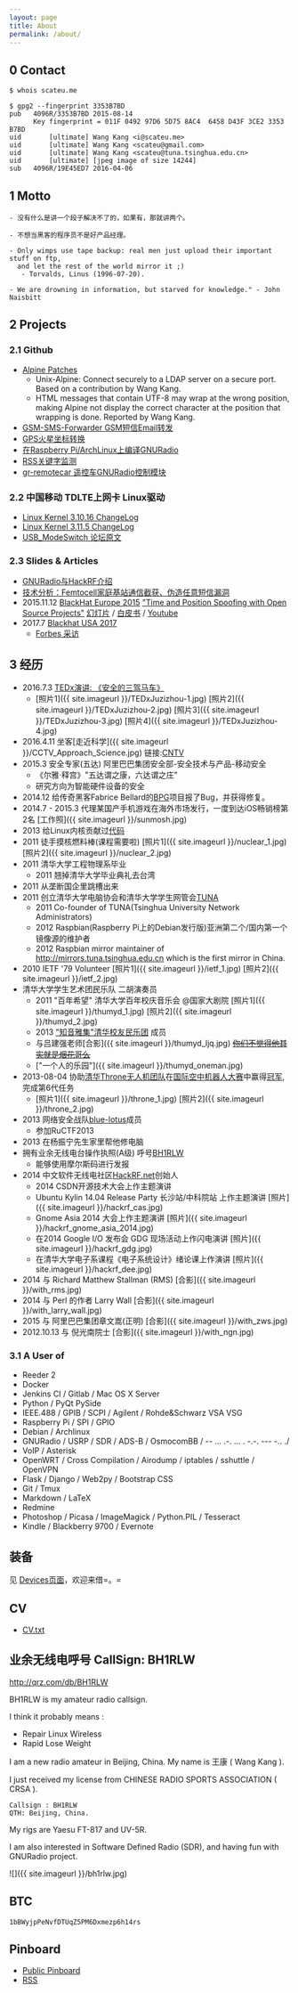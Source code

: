 ```yaml
---
layout: page
title: About
permalink: /about/
---
```


## 0 Contact

    $ whois scateu.me

    $ gpg2 --fingerprint 3353B7BD
    pub   4096R/3353B7BD 2015-08-14
          Key fingerprint = 011F 0492 97D6 5D75 8AC4  6458 D43F 3CE2 3353 B7BD
    uid       [ultimate] Wang Kang <i@scateu.me>
    uid       [ultimate] Wang Kang <scateu@gmail.com>
    uid       [ultimate] Wang Kang <scateu@tuna.tsinghua.edu.cn>
    uid       [ultimate] [jpeg image of size 14244]
    sub   4096R/19E45ED7 2016-04-06

## 1 Motto

    - 没有什么是讲一个段子解决不了的，如果有，那就讲两个。

    - 不想当黑客的程序员不是好产品经理。

    - Only wimps use tape backup: real men just upload their important stuff on ftp, 
      and let the rest of the world mirror it ;)
       - Torvalds, Linus (1996-07-20).
       
    - We are drowning in information, but starved for knowledge." - John Naisbitt

## 2 Projects

### 2.1 Github

 - [Alpine Patches](http://alpine.freeiz.com/alpine/release/index.html)
   - Unix-Alpine: Connect securely to a LDAP server on a secure port. Based on a contribution by Wang Kang. 
   - HTML messages that contain UTF-8 may wrap at the wrong position, making Alpine not display the correct character at the position that wrapping is done. Reported by Wang Kang. 
 - [GSM-SMS-Forwarder GSM短信Email转发](https://github.com/scateu/GSM-SMS-Forwarder)
 - [GPS火星坐标转换](https://github.com/scateu/PyWGS84ToGCJ02) 
 - [在Raspberry Pi/ArchLinux上编译GNURadio](https://github.com/scateu/GNURadioForRaspberryPiOnArchlinux)
 - [RSS关键字监测](https://github.com/scateu/newsmth-monitor)
 - [gr-remotecar 遥控车GNURadio控制模块](https://github.com/scateu/gr-remotecar)


### 2.2 中国移动 TDLTE上网卡 Linux驱动

  * [Linux Kernel 3.10.16 ChangeLog](https://www.kernel.org/pub/linux/kernel/v3.x/ChangeLog-3.10.16)
  * [Linux Kernel 3.11.5 ChangeLog](https://www.kernel.org/pub/linux/kernel/v3.x/ChangeLog-3.11.5)
  * [USB_ModeSwitch 论坛原文](http://www.draisberghof.de/usb_modeswitch/bb/viewtopic.php?f=3&t=1663)
  
### 2.3 Slides & Articles

 - [GNURadio与HackRF介绍](http://www.slideshare.net/WangKang1/2014hfdgnuradio-x-hackrf-scateu)
 - [技术分析：Femtocell家庭基站通信截获、伪造任意短信漏洞](http://www.freebuf.com/articles/wireless/70458.html)
 - 2015.11.12 [BlackHat Europe 2015](http://www.blackhat.com/eu-15/speakers/Wang-Kang.html) ["Time and Position Spoofing with Open Source Projects"](https://www.blackhat.com/eu-15/briefings.html#is-your-timespace-safe-time-and-position-spoofing-opensourcely) [幻灯片](https://www.blackhat.com/docs/eu-15/materials/eu-15-Kang-Is-Your-Timespace-Safe-Time-And-Position-Spoofing-Opensourcely.pdf) / [白皮书](https://www.blackhat.com/docs/eu-15/materials/eu-15-Kang-Is-Your-Timespace-Safe-Time-And-Position-Spoofing-Opensourcely-wp.pdf) / [Youtube](https://www.youtube.com/watch?v=XpivcmmoWQU)
 - 2017.7 [Blackhat USA 2017](https://www.blackhat.com/us-17/speakers/Wang-Kang.html)
   - [Forbes 采访](https://www.forbes.com/sites/thomasbrewster/2017/07/11/alibaba-researchers-attack-facebook-vr-with-soundwaves/#63d5926b13a6)

## 3 经历

 * 2016.7.3 [TEDx演讲: 《安全的三驾马车》](http://v.youku.com/v_show/id_XMTY2MjU0NTIwNA==.html)
   - [照片1]({{ site.imageurl }}/TEDxJuzizhou-1.jpg) [照片2]({{ site.imageurl }}/TEDxJuzizhou-2.jpg) [照片3]({{ site.imageurl }}/TEDxJuzizhou-3.jpg) [照片4]({{ site.imageurl }}/TEDxJuzizhou-4.jpg)
 * 2016.4.11 坐客[走近科学]({{ site.imageurl }}/CCTV_Approach_Science.jpg) 链接:[CNTV](http://tv.cntv.cn/video/C10355/c2eafcd11fa5480e8d370adcc21a540f)
 * 2015.3 安全专家(五达)  阿里巴巴集团安全部-安全技术与产品-移动安全 
   - 《尔雅·释宫》"五达谓之康，六达谓之庄"
   - 研究方向为智能硬件设备的安全
 * 2014.12 给传奇黑客Fabrice Bellard的[BPG](http://bellard.org/bpg)项目报了Bug，并获得修复。
 * 2014.7 - 2015.3 代理某国产手机游戏在海外市场发行，一度到达iOS畅销榜第2名 [工作照]({{ site.imageurl }}/sunmosh.jpg)
 * 2013 给Linux内核贡献过[代码](https://www.kernel.org/pub/linux/kernel/v3.x/ChangeLog-3.10.16)
 * 2011 徒手摸核燃料棒(课程需要啦) [照片1]({{ site.imageurl }}/nuclear_1.jpg) [照片2]({{ site.imageurl }}/nuclear_2.jpg)
 * 2011 清华大学工程物理系毕业
   - 2011 翘掉清华大学毕业典礼去台湾 
 * 2011 从垄断国企里跳槽出来
 * 2011 创立清华大学电脑协会和清华大学学生网管会[TUNA](http://tuna.tsinghua.edu.cn)
   - 2011 Co-founder of TUNA(Tsinghua University Network Administrators)
   - 2012 Raspbian(Raspberry Pi上的Debian发行版)亚洲第二个/国内第一个镜像源的维护者
   - 2012 Raspbian mirror maintainer of <http://mirrors.tuna.tsinghua.edu.cn> which is the first mirror in China.
 * 2010 IETF '79 Volunteer [照片1]({{ site.imageurl }}/ietf_1.jpg)  [照片2]({{ site.imageurl }}/ietf_2.jpg)
 * 清华大学学生艺术团民乐队 二胡演奏员
   - 2011 "百年希望" 清华大学百年校庆音乐会 @国家大剧院 [照片1]({{ site.imageurl }}/thumyd_1.jpg)  [照片2]({{ site.imageurl }}/thumyd_2.jpg)
   - 2013 ["知音雅集"清华校友民乐团](http://imyd.org/) 成员
   - 与吕建强老师[合影]({{ site.imageurl }}/thumyd_ljq.jpg)    <del>[你们不觉得他其实就是烟花哥么](http://img1.cache.netease.com/catchpic/E/EB/EB995228D0109D5E85F587F641899A42.jpg)</del>
   - ["一个人的乐园"]({{ site.imageurl }}/thumyd_oneman.jpg)
 * 2013-08-04 协助[清华Throne无人机团队](http://media.au.tsinghua.edu.cn/uav/intro.jsp)在[国际空中机器人大赛](http://www.tsinghua.edu.cn/publish/news/4204/2013/20130805173103926305436/20130805173103926305436_.html)中赢得[冠军](http://www.tsinghua.edu.cn/publish/news/4204/2013/20130805173103926305436/20130805173103926305436_.html),完成第6代任务
   - [照片1]({{ site.imageurl }}/throne_1.jpg) [照片2]({{ site.imageurl }}/throne_2.jpg)
 * 2013 网络安全战队[blue-lotus](http://www.blue-lotus.net/about/)成员
   - 参加RuCTF2013 
 * 2013 在杨振宁先生家里帮他修电脑
 * 拥有业余无线电台操作执照(A级) 呼号[BH1RLW](http://qrz.com/db/BH1RLW)
   - 能够使用摩尔斯码进行发报 
 * 2014 中文软件无线电社区[HackRF.net](http://hackrf.net)创始人
   - 2014 CSDN开源技术大会上作主题演讲 
   - Ubuntu Kylin 14.04 Release Party 长沙站/中科院站 上作主题演讲  [照片]({{ site.imageurl }}/hackrf_cas.jpg)
   - Gnome Asia 2014 大会上作主题演讲 [照片]({{ site.imageurl }}/hackrf_gnome_asia_2014.jpg)
   - 在2014 Google I/O 发布会 GDG 现场活动上作闪电演讲 [照片]({{ site.imageurl }}/hackrf_gdg.jpg)
   - 在清华大学电子系课程《电子系统设计》绪论课上作演讲 [照片]({{ site.imageurl }}/hackrf_dee.jpg)
 * 2014 与 Richard Matthew Stallman (RMS) [合影]({{ site.imageurl }}/with_rms.jpg)
 * 2014 与 Perl 的作者 Larry Wall [合影]({{ site.imageurl }}/with_larry_wall.jpg)
 * 2015 与 阿里巴巴集团章文嵩(正明) [合影]({{ site.imageurl }}/with_zws.jpg)
 * 2012.10.13 与 倪光南院士 [合影]({{ site.imageurl }}/with_ngn.jpg)

### 3.1 A User of 

 * Reeder 2
 * Docker
 * Jenkins CI / Gitlab / Mac OS X Server
 * Python / PyQt PySide 
 * IEEE.488 / GPIB / SCPI / Agilent / Rohde&Schwarz VSA VSG
 * Raspberry Pi / SPI / GPIO
 * Debian / Archlinux
 * GNURadio / USRP / SDR / ADS-B / OsmocomBB / \-\- ... .-. ... .  -.-. \-\-\- -.. ./ 
 * VoIP / Asterisk
 * OpenWRT / Cross Compilation / Airodump / iptables / sshuttle / OpenVPN
 * Flask / Django / Web2py / Bootstrap CSS 
 * Git / Tmux 
 * Markdown / LaTeX
 * Redmine 
 * Photoshop / Picasa / ImageMagick / Python.PIL / Tesseract
 * Kindle / Blackberry 9700 / Evernote

##  装备

见 [Devices页面](../devices)，欢迎来借=。=

## CV

 - [CV.txt](https://gist.github.com/scateu/ddfa67766de8b7151f66c03f749dc87b)

## 业余无线电呼号 CallSign: BH1RLW

<http://qrz.com/db/BH1RLW>

BH1RLW is my amateur radio callsign.

I think it probably means :

  * Repair Linux Wireless
  * Rapid Lose Weight

I am a new radio amateur in Beijing, China. My name is 王康 ( Wang Kang ).

I just received my license from CHINESE RADIO SPORTS ASSOCIATION ( CRSA ).
    
    Callsign : BH1RLW
    QTH: Beijing, China.

My rigs are Yaesu FT-817 and UV-5R.

I am also interested in Software Defined Radio (SDR), and having fun with GNURadio project.

![]({{ site.imageurl }}/bh1rlw.jpg)


## BTC

```
1bBWyjpPeNvfDTUqZ5PM6Dxmezp6h14rs
```

## Pinboard

 - [Public Pinboard](https://pinboard.in/u:scateu/public)
 - [RSS](https://feeds.pinboard.in/rss/u:scateu/)
